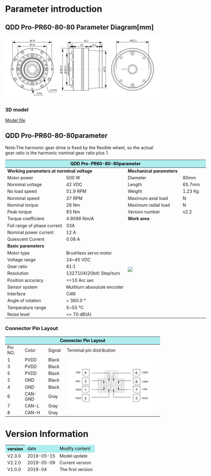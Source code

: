 # Parameter introduction
## QDD Pro-PR60-80-80 Parameter Diagram[mm]
![QDD Pro-PR60-80-80]( ../img/Qddpro_6010_x_80三视图.png )
### 3D model
[Model file]( ../img/QDD_Pro-PR60-80-80_v2_2.step.zip )

## QDD Pro-PR60-80-80parameter

Note:The harmonic gear drive is fixed by the flexible wheel, so the actual gear ratio is the harmonic nominal gear ratio plus 1.

<table style="width:850px"><thead><tr><th colspan="4" style="background: PaleTurquoise; color: black;">QDD Pro-PR60-80-80parameter</th></tr></thead><tbody><tr><td colspan="2" width=60%><b>Working parameters at norminal voltage</b></td><td colspan="2" width=40%><b>Mechanical parameters</b></td></tr><tr><td>Motor power</td><td>500 W</td><td>Diameter</td><td>80mm</td></tr><tr><td>Norminal voltage</td><td>42 VDC</td><td>Length</td><td>65.7mm</td></tr><tr><td>No load speed</td><td>51.9 RPM</td><td>Weight</td><td>1.23 Kg</td></tr><tr><td>Norminal speed</td><td>37 RPM</td><td>Maximum axial load</td><td>  N</td></tr><tr><td>Nominal torque</td><td>26 Nm</td><td>Maximum radial load</td><td>  N</td></tr><tr><td>Peak torque</td><td>83 Nm</td><td>Version number</td><td>v2.2</td></tr><tr><td>Torque coefficient</td><td>4.9086 Nm/A</td><td colspan="2"><b>Work area</b></td></tr><tr><td>Full range of phase current</td><td>33A</td><td colspan="2" rowspan="15"><img src="../img/QDD Pro-PR60-80-80quxian.png" style="width:300px"></td></tr><tr><td>Nominal power current</td><td>12 A</td></tr><tr><td>Quiescent Current</td><td>0.08 A</td></tr><tr><td colspan="2"><b>Basic parameters</b></td></tr><tr><td>Motor type</td><td>Brushless servo motor</td></tr><tr><td>Voltage range</td><td>24~45 VDC</td></tr><tr><td>Gear ratio</td><td>81:1</td></tr><tr><td>Resolution</td><td>1327104(20bit) Step/turn</td></tr><tr><td>Position accuracy</td><td><=10 Arc sec</td></tr><tr><td>Sensor system</td><td>Multiturn absoulute encoder</td></tr><tr><td>Interface</td><td>CAN</td></tr><tr><td>Angle of rotation</td><td>> 360.0 °</td></tr><tr><td>Temperature range</td><td>5~55 °C</td></tr><tr><td>Noise level</td><td><= 70 dB(A)</td></tr></tbody></table>

### Connector Pin Layout
<table class="tableizer-table">
<thead><tr class="tableizer-firstrow"><th colspan="4" style="background: PaleTurquoise; color: black;width:800px">Connector Pin Layout</th></tr></thead><tbody><tr><td>Pin NO.</td><td>Color</td><td>Signal</td><td>Terminal pin distribution</td></tr><tr><td>1</td><td>PVDD</td><td>Black</td><td rowspan="9"><img src="../img/配线2-2.png" style="width:450px"></td></tr><tr><td>3</td><td>PVDD</td><td>Black</td></tr><tr><td>5</td><td>PVDD</td><td>Black</td></tr><tr><td>2</td><td>GND</td><td>Black</td></tr><tr><td>4</td><td>GND</td><td>Black</td></tr><tr><td>6</td><td>CAN-GND</td><td>Gray</td></tr><tr><td>7</td><td>CAN-L</td><td>Gray</td></tr><tr><td>8</td><td>CAN-H</td><td>Gray</td></tr></tbody></table>

# Version Information
<table class="tableizer-table"><thead><tr class="tableizer-firstrow" style="background: PaleTurquoise; color: black;width:500px"><th >version</td><td>date</td><td>Modify content</td></tr><tr><td>V2.3.0</td><td>2019-05-15</td><td>Model update</th></tr><tr><td>V2.2.0</td><td>2019-05-09</td><td>Current version</td></tr>
 <tr><td>V1.0.0</td><td>2019-04</td><td>The first version</td></tr>
</tbody></table>
